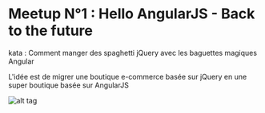 # Meetup N°1 : Hello AngularJS - Back to the future

kata : Comment manger des spaghetti jQuery avec les baguettes magiques Angular

L'idée est de migrer une boutique e-commerce basée sur jQuery en une super boutique basée sur AngularJS

![alt tag](https://github.com/ngMorocco/meetup-1-kata-Comment-manger-des-spaghetti-jQuery-avec-les-baguettes-magiques-Angular/blob/master/backToTheFuture.jpg)
